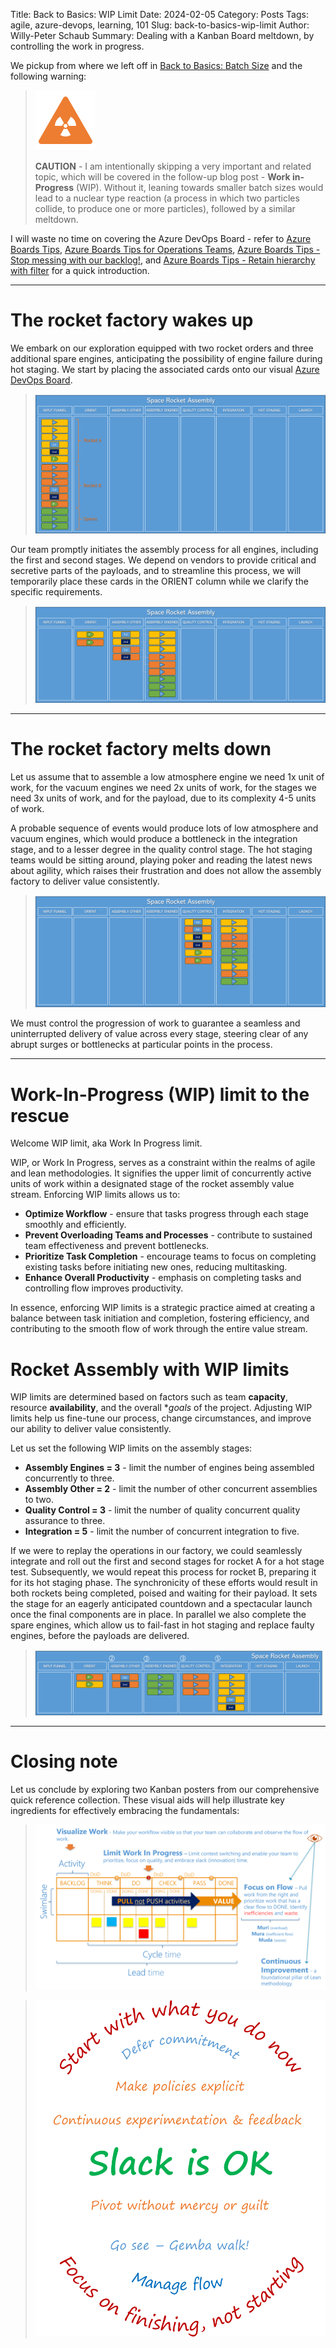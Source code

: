 Title: Back to Basics: WIP Limit
Date: 2024-02-05
Category: Posts 
Tags: agile, azure-devops, learning, 101
Slug: back-to-basics-wip-limit
Author: Willy-Peter Schaub
Summary: Dealing with a Kanban Board meltdown, by controlling the work in progress.

We pickup from where we left off in  [Back to Basics: Batch Size](/back-to-basics-batch-size.html) and the following warning:

>
> ![Build a rocket](/images/back-to-basics-batch-size-alert.png)
>
> **CAUTION** - I am intentionally skipping a very important and related topic, which will be covered in the follow-up blog post - **Work in-Progress** (WIP). Without it, leaning towards smaller batch sizes would lead to a nuclear type reaction (a process in which two particles collide, to produce one or more particles), followed by a similar meltdown.
>

I will waste no time on covering the Azure DevOps Board - refer to [Azure Boards Tips](/azure-boards-tips.html), [Azure Boards Tips for Operations Teams](/azure-boards-tips-operations-team.html), [Azure Boards Tips - Stop messing with our backlog!](/azure-boards-tips-stop-messing-with-our-backlog.html), and [Azure Boards Tips - Retain hierarchy with filter](/azure-boards-tips-retain-hierarchy-with-filter.html) for a quick introduction.

---

# The rocket factory wakes up

We embark on our exploration equipped with two rocket orders and three additional spare engines, anticipating the possibility of engine failure during hot staging. We start by placing the associated cards onto our visual [Azure DevOps Board](https://azure.microsoft.com/en-us/products/devops/boards/).

> ![Board with 2 rockets ordered](../images/back-to-basics-wip-limit-1.png) 

Our team promptly initiates the assembly process for all engines, including the first and second stages. We depend on vendors to provide critical and secretive parts of the payloads, and to streamline this process, we will temporarily place these cards in the ORIENT column while we clarify the specific requirements.

> ![Board with 2 rockets ordered](../images/back-to-basics-wip-limit-2.png) 

---

# The rocket factory melts down

Let us assume that to assemble a low atmosphere engine we need 1x unit of work, for the vacuum engines we need 2x units of work, for the stages we need 3x units of work, and for the payload, due to its complexity 4-5 units of work.

A probable sequence of events would produce lots of low atmosphere and vacuum engines, which would produce a bottleneck in the integration stage, and to a lesser degree in the quality control stage. The hot staging teams would be sitting around, playing poker and reading the latest news about agility, which raises their frustration and does not allow the assembly factory to deliver value consistently.

> ![Board with meltdown](../images/back-to-basics-wip-limit-3.png)

We must control the progression of work to guarantee a seamless and uninterrupted delivery of value across every stage, steering clear of any abrupt surges or bottlenecks at particular points in the process.

---

# Work-In-Progress (WIP) limit to the rescue

Welcome WIP limit, aka Work In Progress limit.

WIP, or Work In Progress, serves as a constraint within the realms of agile and lean methodologies. It signifies the upper limit of concurrently active units of work within a designated stage of the rocket assembly value stream. Enforcing WIP limits allows us to:

- **Optimize Workflow** - ensure that tasks progress through each stage smoothly and efficiently.
- **Prevent Overloading Teams and Processes** - contribute to sustained team effectiveness and prevent bottlenecks.
- **Prioritize Task Completion** - encourage teams to focus on completing existing tasks before initiating new ones, reducing multitasking.
- **Enhance Overall Productivity** - emphasis on completing tasks and controlling flow improves productivity.

In essence, enforcing WIP limits is a strategic practice aimed at creating a balance between task initiation and completion, fostering efficiency, and contributing to the smooth flow of work through the entire value stream.

# Rocket Assembly with WIP limits

WIP limits are determined based on factors such as team **capacity**, resource **availability**, and the overall **goals* of the project. Adjusting WIP limits help us fine-tune our process, change circumstances, and improve our ability to deliver value consistently.

Let us set the following WIP limits on the assembly stages:

- **Assembly Engines = 3** - limit the number of engines being assembled concurrently to three.
- **Assembly Other = 2** - limit the number of other concurrent assemblies to two.
- **Quality Control = 3** - limit the number of quality concurrent quality assurance to three.
- **Integration = 5** - limit the number of concurrent integration to five.

If we were to replay the operations in our factory, we could seamlessly integrate and roll out the first and second stages for rocket A for a hot stage test. Subsequently, we would repeat this process for rocket B, preparing it for its hot staging phase. The synchronicity of these efforts would result in both rockets being completed, poised and waiting for their payload. It sets the stage for an eagerly anticipated countdown and a spectacular launch once the final components are in place. In parallel we also complete the spare engines, which allow us to fail-fast in hot staging and replace faulty engines, before the payloads are delivered.

> ![Board with 2 rockets ordered](../images/back-to-basics-wip-limit-4.png)

---

# Closing note

Let us conclude by exploring two Kanban posters from our comprehensive quick reference collection. These visual aids will help illustrate key ingredients for effectively embracing the fundamentals:


> ![Kanban Board](../images/back-to-basics-wip-limit-5.png)
 
> ![Kanban Basics](../images/back-to-basics-wip-limit-6.png)

